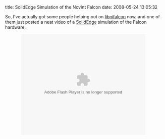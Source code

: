 title: SolidEdge Simulation of the Novint Falcon
date: 2008-05-24 13:05:32 

So, I've actually got some people helping out on [libnifalcon][1] now, and one of them just posted a neat video of a [SolidEdge][2] simulation of the Falcon hardware.
  
<p><CENTER><embed style="width:400px; height:326px;" id="VideoPlayback" align="middle" type="application/x-shockwave-flash" src="http://video.google.com/googleplayer.swf?docId=-1184008318842321491&hl=fr" allowScriptAccess="sameDomain" quality="best" bgcolor="#ffffff" scale="noScale" salign="TL"  FlashVars="playerMode=embedded"> </embed><br /></CENTER></p>

   [1]: http://www.sourceforge.net/projects/libnifalcon
   [2]: http://www.plm.automation.siemens.com/en_us/products/velocity/solidedge/
   [3]: http://libnifalcon.wiki.sourceforge.net/Falcon+Simulation

